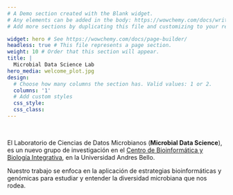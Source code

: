 ```yaml
---
# A Demo section created with the Blank widget.
# Any elements can be added in the body: https://wowchemy.com/docs/writing-markdown-latex/
# Add more sections by duplicating this file and customizing to your requirements.

widget: hero # See https://wowchemy.com/docs/page-builder/
headless: true # This file represents a page section.
weight: 10 # Order that this section will appear.
title: |
  Microbial Data Science Lab
hero_media: welcome_plot.jpg
design:
  # Choose how many columns the section has. Valid values: 1 or 2.
  columns: '1'
  # Add custom styles
  css_style:
  css_class:
---
```


<br>

El Laboratorio de Ciencias de Datos Microbianos (**Microbial Data Science**), es un nuevo grupo de investigación en el [Centro de Bioinformática y Biología Integrativa](https://www.cbib.cl), en la Universidad Andres Bello.

Nuestro trabajo se enfoca en la aplicación de estrategias bioinformáticas y genómicas para estudiar y entender la diversidad microbiana que nos rodea.
